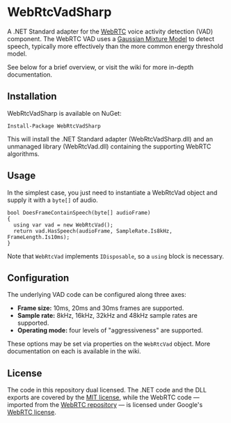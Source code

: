
WebRtcVadSharp
==

A .NET Standard adapter for the [WebRTC](https://webrtc.org/) voice activity
detection (VAD) component.  The WebRTC VAD uses a
[Gaussian Mixture Model](https://en.wikipedia.org/wiki/Mixture_model)
to detect speech, typically more effectively than the more common energy
threshold model.

See below for a brief overview, or visit the wiki for more in-depth documentation.

Installation
--

WebRtcVadSharp is available on NuGet:

```
Install-Package WebRtcVadSharp
```

This will install the .NET Standard adapter (WebRtcVadSharp.dll) and an
unmanaged library (WebRtcVad.dll) containing the supporting WebRTC algorithms.

Usage
--

In the simplest case, you just need to instantiate a WebRtcVad object and
supply it with a `byte[]` of audio.

```
bool DoesFrameContainSpeech(byte[] audioFrame)
{
  using var vad = new WebRtcVad();
  return vad.HasSpeech(audioFrame, SampleRate.Is8kHz, FrameLength.Is10ms);
}
```

Note that `WebRtcVad` implements `IDisposable`, so a `using` block is necessary.

Configuration
--

The underlying VAD code can be configured along three axes:

* **Frame size:** 10ms, 20ms and 30ms frames are supported.
* **Sample rate:** 8kHz, 16kHz, 32kHz and 48kHz sample rates are supported.
* **Operating mode:** four levels of "aggressiveness" are supported.

These options may be set via properties on the `WebRtcVad` object.  More
documentation on each is available in the wiki.

License
--

The code in this repository dual licensed.  The .NET code and the DLL exports
are covered by the [MIT license](https://opensource.org/licenses/MIT), while
the WebRTC code &mdash; imported from the
[WebRTC repository](https://webrtc.googlesource.com/src/) &mdash; is licensed
under Google's [WebRTC license](https://webrtc.org/support/license).
 